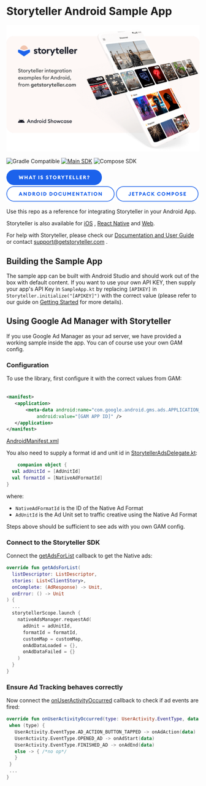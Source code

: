 # Storyteller Android Sample App

<a href="https://getstoryteller.com" target="_blank">
  <img alt="Storyteller integration examples for Android, from getstoryteller.com" src="/img/readme-cover.png">
</a>

![Gradle Compatible](https://img.shields.io/badge/Gradle%20Compatible-green?logo=gradle) [![Main SDK](https://badgen.net/github/tag/getstoryteller/storyteller-sample-android?label=latest+release&)](https://github.com/getstoryteller/storyteller-sample-android/tags) ![Compose SDK](https://img.shields.io/badge/dynamic/json?color=blue&label=Compose%20SDK&query=name&url=https://api.razonyang.com/v1/github/tag/getstoryteller/storyteller-sample-android%3Fprefix=compose-)

<p>
  <a href="https://getstoryteller.com" target="_blank"><img alt="What is Storyteller?" src="/img/Storyteller-Btn-Active.png" height="40"></a>
  <a href="https://docs.getstoryteller.com/documents/android-sdk" target="_blank"><img alt="Storyteller Android Documentation" src="/img/Android-Documentation-Btn-Default.png" height="40"></a>
  <a href="https://github.com/getstoryteller/storyteller-sample-android/tree/main/app/src/main/java/com/example/storytellerSampleAndroid/compose" target="_blank"><img alt="Storyteller Compose Documentation" src="/img/JetpackCompose-Btn-Default.png" height="40"></a>
</p>

Use this repo as a reference for integrating Storyteller in your Android App.

Storyteller is also available for [iOS](https://github.com/getstoryteller/storyteller-sample-ios)
, [React Native](https://github.com/getstoryteller/storyteller-sdk-react-native)
and [Web](https://github.com/getstoryteller/storyteller-sample-web).

For help with Storyteller, please check
our [Documentation and User Guide](https://docs.getstoryteller.com/documents/) or
contact [support@getstoryteller.com](mailto:support@getstoryteller.com?Subject=Android%20Sample%20App)
.

## Building the Sample App

The sample app can be built with Android Studio and should work out of the box with default content.
If you want to use your own API KEY, then supply your app's API Key in `SampleApp.kt` by
replacing `[APIKEY]` in `Storyteller.initialize("[APIKEY]")` with the correct value (please refer to our guide
on [Getting Started](https://docs.getstoryteller.com/documents/android-sdk/GettingStarted#sdk-initialization)
for more details).

## Using Google Ad Manager with Storyteller

If you use Google Ad Manager as your ad server, we have provided a working sample inside the app.
You can of course use your own GAM config.

### Configuration

To use the library, first configure it with the correct values from GAM:

 ```xml

<manifest>
    <application>
        <meta-data android:name="com.google.android.gms.ads.APPLICATION_ID"
            android:value="[GAM APP ID]" />
    </application>
</manifest>
 ```

[AndroidManifest.xml](https://github.com/getstoryteller/storyteller-sample-android/blob/dbaf19569d2f219520f7aa0a074b24f05576a5b9/app/src/main/AndroidManifest.xml#L57) 

You also need to supply a format id and unit id in [StorytellerAdsDelegate.kt](https://github.com/getstoryteller/storyteller-sample-android/blob/dbaf19569d2f219520f7aa0a074b24f05576a5b9/app/src/main/java/com/example/storytellerSampleAndroid/ads/StorytellerAdsDelegate.kt#L38):

```kotlin
    companion object {
  val adUnitId = [AdUnitId]
  val formatId = [NativeAdFormatId]
}
```

where:

- `NativeAdFormatId` is the ID of the Native Ad Format
- `AdUnitId` is the Ad Unit set to traffic creative using the Native Ad Format

Steps above should be sufficient to see ads with you own GAM config.

### Connect to the Storyteller SDK

Connect the [getAdsForList](https://github.com/getstoryteller/storyteller-sample-android/blob/dbaf19569d2f219520f7aa0a074b24f05576a5b9/app/src/main/java/com/example/storytellerSampleAndroid/ads/StorytellerAdsDelegate.kt#L57) callback to get the Native ads:

```kotlin
override fun getAdsForList(
  listDescriptor: ListDescriptor,
  stories: List<ClientStory>,
  onComplete: (AdResponse) -> Unit,
  onError: () -> Unit
) {
  ...
  storytellerScope.launch {
    nativeAdsManager.requestAd(
      adUnit = adUnitId,
      formatId = formatId,
      customMap = customMap,
      onAdDataLoaded = {},
      onAdDataFailed = {}
    )
  }
}
```

### Ensure Ad Tracking behaves correctly

Now connect the [onUserActivityOccurred](https://github.com/getstoryteller/storyteller-sample-android/blob/dbaf19569d2f219520f7aa0a074b24f05576a5b9/app/src/main/java/com/example/storytellerSampleAndroid/ads/StorytellerAdsDelegate.kt#L125) callback to check if ad events are fired:

 ```kotlin
override fun onUserActivityOccurred(type: UserActivity.EventType, data: UserActivityData) {
  when (type) {
    UserActivity.EventType.AD_ACTION_BUTTON_TAPPED -> onAdAction(data)
    UserActivity.EventType.OPENED_AD -> onAdStart(data)
    UserActivity.EventType.FINISHED_AD -> onAdEnd(data)
    else -> { /*no op*/
    }
  }
  ...
}
 ```
